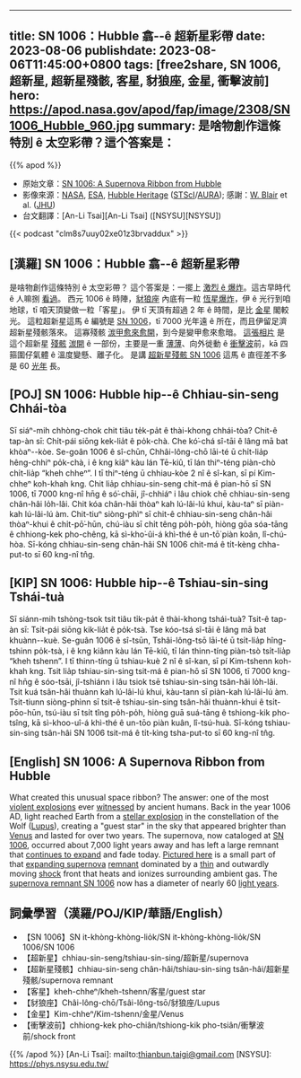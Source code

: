   ---
title: SN 1006：Hubble 翕--ê 超新星彩帶
date: 2023-08-06
publishdate: 2023-08-06T11:45:00+0800
tags: [free2share, SN 1006, 超新星, 超新星殘骸, 客星, 豺狼座, 金星, 衝擊波前]
hero: https://apod.nasa.gov/apod/fap/image/2308/SN1006_Hubble_960.jpg
summary: 是啥物創作這條特別 ê 太空彩帶？這个答案是：
---

{{% apod %}}

- 原始文章：[SN 1006: A Supernova Ribbon from Hubble](https://apod.nasa.gov/apod/ap230806.html)
- 影像來源：[NASA](https://www.nasa.gov/), [ESA](https://www.esa.int), [Hubble Heritage](https://hubblesite.org/images/hubble-heritage) ([STScI](https://www.stsci.edu/)/[AURA](https://www.aura-astronomy.org/)); 感謝：[W. Blair](https://physics-astronomy.jhu.edu/directory/william-blair/) et al. ([JHU](https://physics-astronomy.jhu.edu/))
- 台文翻譯：[An-Li Tsai][An-Li Tsai] ([NSYSU][NSYSU])

{{< podcast "clm8s7uuy02xe01z3brvaddux" >}}

## [漢羅] SN 1006：Hubble 翕--ê 超新星彩帶
是啥物創作這條特別 ê 太空彩帶？
這个答案是：一擺上 [激烈 ê 爆炸][violent explosions]。這古早時代 ê 人嘛捌 [看過][witnessed]。
西元 1006 ê 時陣，[豺狼座][Lupus] 內底有一粒 [恆星爆炸][stellar explosion]，伊 ê 光行到咱地球，tī 咱天頂變做一粒「客星」。
伊 tī 天頂有超過 2 年 ê 時間，是比 [金星][Venus] 閣較光。
這粒超新星這馬 ê 編號是 [SN 1006][SN 1006]，tī 7000 光年遠 ê 所在，而且伊留足濟超新星殘骸落來。
這寡殘骸 [湠甲愈來愈開][continues to expand]，到今是變甲愈來愈暗。
[這張相片][Pictured here] 是這个超新星 [殘骸][remnant] [湠開][expanding supernova] ê 一部份，主要是一重 [薄薄][thin]、向外徙動 ê [衝擊波][shock]前，kā 四箍圍仔氣體 ê 溫度變懸、離子化。
是講 [超新星殘骸 SN 1006][supernova remnant SN 1006] 這馬 ê 直徑差不多是 60 [光年][light years] 長。

## [POJ] SN 1006: Hubble hip--ê Chhiau-sin-seng Chhái-tòa
Sī siáⁿ-mih chhòng-chok chit tiâu te̍k-pa̍t ê thài-khong chhái-tòa?
Chit-ê tap-àn sī: Chi̍t-pái siōng kek-lia̍t ê po̍k-chà.
Che kó͘-chá sî-tāi ê lâng mā bat khòaⁿ--kòe.
Se-goân 1006 ê sî-chūn, Chhâi-lông-chō lāi-té ū chi̍t-lia̍p hêng-chhiⁿ po̍k-chà, i ê kng kiâⁿ kàu lán Tē-kiû, tī lán thiⁿ-téng piàn-chò chi̍t-lia̍p “kheh chheⁿ”.
I tī thiⁿ-téng ū chhiau-kòe 2 nî ê sî-kan, sī pí Kim-chheⁿ koh-khah kng.
Chit lia̍p chhiau-sin-seng chit-má ê pian-hō sī SN 1006, tī 7000 kng-nî hn̄g ê só͘-chāi, jî-chhiáⁿ i lâu chiok chē chhiau-sin-seng chân-hâi lo̍h-lâi.
Chit kóa chân-hâi thòaⁿ kah lú-lâi-lú khui, kàu-taⁿ sī piàn-kah lú-lâi-lú àm.
Chit-tiuⁿ siòng-phìⁿ sī chit-ê chhiau-sin-seng chân-hâi thòaⁿ-khui ê chi̍t-pō͘-hūn, chú-iàu sī chi̍t têng po̍h-po̍h, hiòng gōa sóa-tāng ê chhiong-kek pho-chêng, kā sì-kho͘-ûi-á khì-thé ê un-tō͘ piàn koân, lî-chú-hòa.
Sī-kóng chhiau-sin-seng chân-hâi SN 1006 chit-má ê ti̍t-kèng chha-put-to sī 60 kng-nî tn̂g.

## [KIP] SN 1006: Hubble hip--ê Tshiau-sin-sing Tshái-tuà
Sī siánn-mih tshòng-tsok tsit tiâu ti̍k-pa̍t ê thài-khong tshái-tuà?
Tsit-ê tap-àn sī: Tsi̍t-pái siōng kik-lia̍t ê po̍k-tsà.
Tse kóo-tsá sî-tāi ê lâng mā bat khuànn--kuè.
Se-guân 1006 ê sî-tsūn, Tshâi-lông-tsō lāi-té ū tsi̍t-lia̍p hîng-tshinn po̍k-tsà, i ê kng kiânn kàu lán Tē-kiû, tī lán thinn-tíng piàn-tsò tsi̍t-lia̍p “kheh tshenn”.
I tī thinn-tíng ū tshiau-kuè 2 nî ê sî-kan, sī pí Kim-tshenn koh-khah kng.
Tsit lia̍p tshiau-sin-sing tsit-má ê pian-hō sī SN 1006, tī 7000 kng-nî hn̄g ê sóo-tsāi, jî-tshiánn i lâu tsiok tsē tshiau-sin-sing tsân-hâi lo̍h-lâi.
Tsit kuá tsân-hâi thuànn kah lú-lâi-lú khui, kàu-tann sī piàn-kah lú-lâi-lú àm.
Tsit-tiunn siòng-phìnn sī tsit-ê tshiau-sin-sing tsân-hâi thuànn-khui ê tsi̍t-pōo-hūn, tsú-iàu sī tsi̍t tîng po̍h-po̍h, hiòng guā suá-tāng ê tshiong-kik pho-tsîng, kā sì-khoo-uî-á khì-thé ê un-tōo piàn kuân, lî-tsú-huà.
Sī-kóng tshiau-sin-sing tsân-hâi SN 1006 tsit-má ê ti̍t-kìng tsha-put-to sī 60 kng-nî tn̂g.

## [English] SN 1006: A Supernova Ribbon from Hubble
What created this unusual space ribbon?
The answer: one of the most [violent explosions][violent explosions] ever [witnessed][witnessed] by ancient humans.
Back in the year 1006 AD, light reached Earth from a [stellar explosion][stellar explosion] in the constellation of the Wolf ([Lupus][Lupus]), creating a "guest star" in the sky that appeared brighter than [Venus][Venus] and lasted for over two years.
The supernova, now cataloged at [SN 1006][SN 1006], occurred about 7,000 light years away and has left a large remnant that [continues to expand][continues to expand] and fade today.
[Pictured here][Pictured here] is a small part of that [expanding supernova][expanding supernova] [remnant][remnant] dominated by a [thin][thin] and outwardly moving [shock][shock] front that heats and ionizes surrounding ambient gas.
The [supernova remnant SN 1006][supernova remnant SN 1006] now has a diameter of nearly 60 [light years][light years].

## 詞彙學習（漢羅/POJ/KIP/華語/English）
- 【SN 1006】SN it-khòng-khòng-lio̍k/SN it-khòng-khòng-lio̍k/SN 1006/SN 1006
- 【超新星】chhiau-sin-seng/tshiau-sin-sing/超新星/supernova
- 【超新星殘骸】chhiau-sin-seng chân-hâi/tshiau-sin-sing tsân-hâi/超新星殘骸/supernova remnant
- 【客星】kheh-chheⁿ/kheh-tshenn/客星/guest star
- 【豺狼座】Châi-lông-chō/Tsâi-lông-tsō/豺狼座/Lupus
- 【金星】Kim-chheⁿ/Kim-tshenn/金星/Venus
- 【衝擊波前】chhiong-kek pho-chiân/tshiong-kik pho-tsiân/衝擊波前/shock front

{{% /apod %}}
[An-Li Tsai]: mailto:thianbun.taigi@gmail.com
[NSYSU]: https://phys.nsysu.edu.tw/

[copyright]: https://apod.nasa.gov/apod/fap/lib/about_apod.html#srapply
[License]: https://creativecommons.org/licenses/by/2.0/

[violent explosions]:https://en.wikipedia.org/wiki/Supernova
[witnessed]:https://www.sadanduseless.com/wp-content/uploads/2018/11/funny-suprised-cat2.jpg
[stellar explosion]:https://youtu.be/BukKR_41r9g
[Lupus]:https://en.wikipedia.org/wiki/Lupus_(constellation)
[Venus]:https://apod.nasa.gov/apod/ap230306.html
[SN 1006]:https://en.wikipedia.org/wiki/SN_1006
[continues to expand]:https://en.wikipedia.org/wiki/SN_1006#/media/File:SN_1006_Remnant_Expansion_Comparison.jpeg
[Pictured here]:https://hubblesite.org/contents/media/images/2008/22/2351-Image.html
[expanding supernova]:https://apod.nasa.gov/apod/ap140712.html
[remnant]:http://hubblesite.org/newscenter/archive/releases/2008/22/image/b/
[thin]:https://apod.nasa.gov/apod/ap030317.html
[shock]:https://apod.nasa.gov/apod/ap220522.html
[supernova remnant SN 1006]:https://youtu.be/hAMIqzvpZDc
[light years]:https://spaceplace.nasa.gov/light-year/en/

